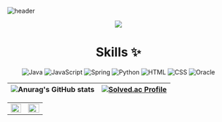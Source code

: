 ![header](https://capsule-render.vercel.app/api?type=Waving&color=0:FFF8C1,50:FFBD35,100:EC9454&height=160&section=header&text=Welcome!&fontSize=25&fontColor=ffffff&&fontAlignY=35&animation=twinkling)

<div align="center">


<a href="https://github.com/bb0oo" target="_blank"><img src="https://img.shields.io/badge/Bang-FFE15D?style=for-the-badge&logo=GitHub Sponsors&logoColor=yellow"/></a>

<!--<a href="버튼을 눌렀을 때 이동할 링크" target="_blank"><img src="https://img.shields.io/badge/뱃지레이블-배경색?style=뱃지모양&logo=로고&logoColor=로고색상"/></a>-->

# Skills ✨
![Java](https://img.shields.io/badge/Java-007396.svg?&style=for-the-bdge&logo=Java&logoColor=white)
![JavaScript](https://img.shields.io/badge/JAVASCRIPT-yellow?style=for-the-bdge&logo=&logoColor=white)
![Spring](https://img.shields.io/badge/Spring-6DB33F.svg?&style=for-the-bdge&logo=Java&logoColor=white)
![Python](https://img.shields.io/badge/Python-3776AB.svg?&style=for-the-bdge&logo=Java&logoColor=white)
![HTML](https://img.shields.io/badge/HTML-E34F26?style=for-the-bdge&logo=Java&logoColor=white)
![CSS](https://img.shields.io/badge/CSS-1572B6?style=for-the-bdge&logo=Java&logoColor=white)
![Oracle](https://img.shields.io/badge/Oracle-F80000?style=for-the-bdge&logo=Java&logoColor=white)


![Anurag's GitHub stats](https://github-readme-stats.vercel.app/api?username=bb9oo&theme=flag-india&show_icons=true) | [![Solved.ac Profile](http://mazassumnida.wtf/api/v2/generate_badge?boj=bbb999)](https://solved.ac/bbb999/) 
------------ | ------------- 


<!--[![Solved.ac Profile](http://mazassumnida.wtf/api/v2/generate_badge?boj=bbb999)](https://solved.ac/bbb999/)-->
  
<table><tr><td valign="top" width="49%">
<img src="https://github-readme-stats.vercel.app/api?username=bb9oo&theme=solarized-light&show_icons=true&count_private=true&hide_border=true" align="left" style="width: 100%" />
</td><td valign="top" width="50%">
<!--<img src="http://mazassumnida.wtf/api/v2/generate_badge?boj=bbb999" align="left" style="width: 100%" />-->
<img src="https://github-readme-stats.vercel.app/api/top-langs/?username=bb9oo&hide_border=true&layout=compact&theme=solarized-light" align="left" style="width: 100%" />
</td></tr></table>

</div>

<!--
**bb9oo/bb9oo** is a ✨ _special_ ✨ repository because its `README.md` (this file) appears on your GitHub profile.

Here are some ideas to get you started:

- 🔭 I’m currently working on ...
- 🌱 I’m currently learning ...
- 👯 I’m looking to collaborate on ...
- 🤔 I’m looking for help with ...
- 💬 Ask me about ...
- 📫 How to reach me: ...
- 😄 Pronouns: ...
- ⚡ Fun fact: ...
-->
